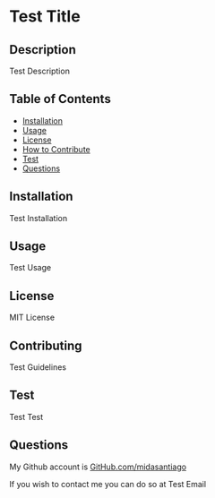 
# Test Title
    
## Description
    
Test Description
    
## Table of Contents
    
- [Installation](#installation)
- [Usage](#usage)
- [License](#license)
- [How to Contribute](#contributing)
- [Test](#test)
- [Questions](#questions)
    
## Installation
    
Test Installation
    
## Usage
    
Test Usage
    
## License
    
MIT License
    
## Contributing
    
Test Guidelines
    
## Test
    
Test Test
    
## Questions
    
My Github account is [GitHub.com/midasantiago](github.com/midasantiago)
    
If you wish to contact me you can do so at Test Email
    